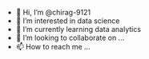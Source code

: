 - 👋 Hi, I’m @chirag-9121
- 👀 I’m interested in data science
- 🌱 I’m currently learning data analytics
- 💞️ I’m looking to collaborate on ...
- 📫 How to reach me ...

<!---
chirag-9121/chirag-9121 is a ✨ special ✨ repository because its `README.md` (this file) appears on your GitHub profile.
You can click the Preview link to take a look at your changes.
--->
